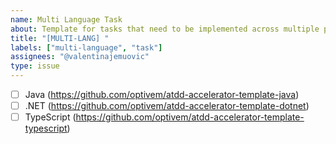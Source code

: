 ```yaml
---
name: Multi Language Task
about: Template for tasks that need to be implemented across multiple programming languages
title: "[MULTI-LANG] "
labels: ["multi-language", "task"]
assignees: "@valentinajemuovic"
type: issue
---
```


- [ ] Java (https://github.com/optivem/atdd-accelerator-template-java)
- [ ] .NET (https://github.com/optivem/atdd-accelerator-template-dotnet)
- [ ] TypeScript (https://github.com/optivem/atdd-accelerator-template-typescript)